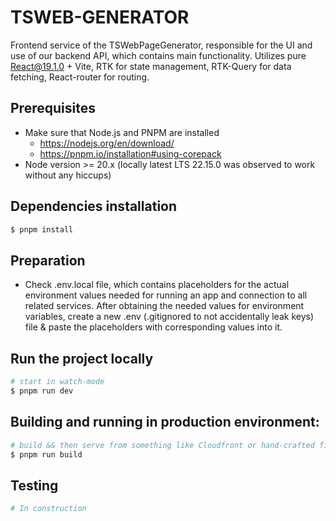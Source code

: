 # TSWEB-GENERATOR

Frontend service of the TSWebPageGenerator, responsible for the UI and use of our backend API,
which contains main functionality.
Utilizes pure React@19.1.0 + Vite, RTK for state management, RTK-Query for data fetching, React-router for routing.

## Prerequisites

- Make sure that Node.js and PNPM are installed
  - https://nodejs.org/en/download/
  - https://pnpm.io/installation#using-corepack
- Node version >= 20.x (locally latest LTS 22.15.0 was observed to work without any hiccups)

## Dependencies installation

```bash
$ pnpm install
```

## Preparation

- Check .env.local file, which contains placeholders for the actual environment values needed for running an app
  and connection to all related services. After obtaining the needed values for environment variables,
  create a new .env (.gitignored to not accidentally leak keys) file & paste the placeholders with corresponding
  values into it.

## Run the project locally

```bash
# start in watch-mode
$ pnpm run dev
```

## Building and running in production environment:

```bash
# build && then serve from something like Cloudfront or hand-crafted file-server :d
$ pnpm run build
```

## Testing

```bash
# In construction
```
